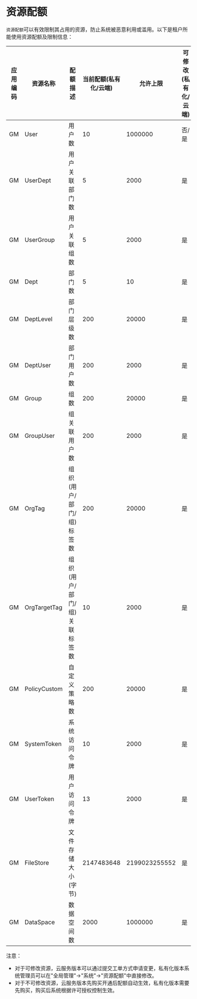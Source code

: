 资源配额
===

`资源配额`可以有效限制其占用的资源，防止系统被恶意利用或滥用。以下是租户所能使用资源配额及限制信息：

| 应用编码        | 资源名称                        | 配额描述                             | 当前配额(私有化/云端) | 允许上限          | 可修改(私有化/云端) |
|-------------|-----------------------------|----------------------------------|--------------|---------------|-------------|
| GM          | User                        | 用户数                              | 10           | 1000000       | 否/是         |
| GM          | UserDept                    | 用户关联部门数                          | 5            | 2000          | 是           |
| GM          | UserGroup                   | 用户关联组数                           | 5            | 2000          | 是           |
| GM          | Dept                        | 部门数                              | 5            | 10            | 是           |
| GM          | DeptLevel                   | 部门层级数                            | 200          | 20000         | 是           |
| GM          | DeptUser                    | 部门用户数                            | 200          | 2000          | 是           |
| GM          | Group                       | 组数                               | 200          | 20000         | 是           |
| GM          | GroupUser                   | 组关联用户数                           | 200          | 2000          | 是           |
| GM          | OrgTag                      | 组织(用户/部门/组)标签数                   | 200          | 20000         | 是           |
| GM          | OrgTargetTag                | 组织(用户/部门/组)关联标签数                 | 10           | 2000          | 是           |
| GM          | PolicyCustom                | 自定义策略数                           | 200          | 20000         | 是           |
| GM          | SystemToken                 | 系统访问令牌                           | 10           | 2000          | 是           |
| GM          | UserToken                   | 用户访问令牌                           | 13           | 2000          | 是           |
| GM          | FileStore                   | 文件存储大小(字节)                       | 2147483648   | 2199023255552 | 是           |
| GM          | DataSpace                   | 数据空间数                            | 2000         | 1000000       | 是           |

注意：

- 对于可修改资源，云服务版本可以通过提交工单方式申请变更，私有化版本系统管理员可以在"全局管理"->"系统"->"资源配额"中直接修改。
- 对于不可修改资源，云服务版本先购买开通后配额自动生效，私有化版本需要先购买，购买后系统根据许可授权控制生效。